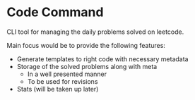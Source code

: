 Code Command
==============


CLI tool for managing the daily problems solved on leetcode. 

Main focus would be to provide the following features:
- Generate templates to right code with necessary metadata
- Storage of the solved problems along with meta
	- In a well presented manner
	- To be used for revisions
- Stats (will be taken up later)

